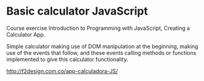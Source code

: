 # Basic calculator JavaScript

Course exercise Introduction to Programming with JavaScript, Creating a Calculator App.

Simple calculator making use of DOM manipulation at the beginning, making use of the events that follow, 
and these events calling methods or functions implemented to give this calculator functionality.

http://f2design.com.co/app-calculadora-JS/

